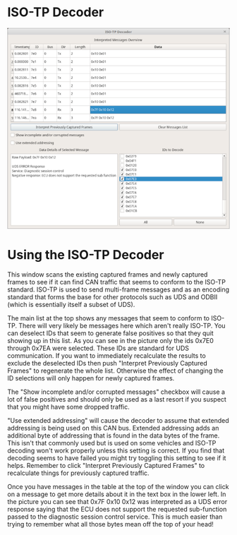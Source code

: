 ISO-TP Decoder
===============

![ISOTP Window](./images/ISOTPDecoder.png)

Using the ISO-TP Decoder
==========================

This window scans the existing captured frames and newly captured frames to see if it can find CAN traffic that seems to conform to the ISO-TP standard. ISO-TP is used to send multi-frame messages and as an encoding standard that forms the base for other protocols such as UDS and ODBII (which is essentially itself a subset of UDS). 

The main list at the top shows any messages that seem to conform to ISO-TP. There will very likely be messages here which aren't really ISO-TP. You can deselect IDs that seem to generate false positives so that they quit showing up in this list. As you can see in the picture only the ids 0x7E0 through 0x7EA were selected. These IDs are standard for UDS communication. If you want to immediately recalculate the results to exclude the deselected IDs then push "Interpret Previously Captured Frames" to regenerate the whole list. Otherwise the effect of changing the ID selections will only happen for newly captured frames. 

The "Show incomplete and/or corrupted messages" checkbox will cause a lot of false positives and should only be used as a last resort if you suspect that you might have some dropped traffic. 

"Use extended addressing" will cause the decoder to assume that extended addressing is being used on this CAN bus. Extended addressing adds an additional byte of addressing that is found in the data bytes of the frame. This isn't that commonly used but is used on some vehicles and ISO-TP decoding won't work properly unless this setting is correct. If you find that decoding seems to have failed you might try toggling this setting to see if it helps. Remember to click "Interpret Previously Captured Frames" to recalculate things for previously captured traffic.

Once you have messages in the table at the top of the window you can click on a message to get more details about it in the text box in the lower left. In the picture you can see that 0x7F 0x10 0x12 was interpreted as a UDS error response saying that the ECU does not support the requested sub-function passed to the diagnostic session control service. This is much easier than trying to remember what all those bytes mean off the top of your head!
